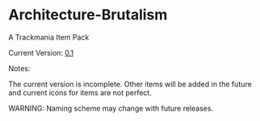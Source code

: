 # Architecture-Brutalism
A Trackmania Item Pack

Current Version: [0.1](google.com)

Notes:

The current version is incomplete. Other items will be added in the future and current icons for items are not perfect.

WARNING:
Naming scheme may change with future releases.

